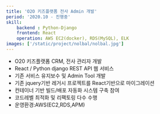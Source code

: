```yaml
---
title: 'O2O 키즈플랫폼 전사 Admin 개발'
period: '2020.10 - 진행중'
skill:
    backend : Python-Django
    frontend: React    
    operation: AWS EC2(docker), RDS(MySQL), ELK
images: ['/static/project/nolbal/nolbal.jpg']
---
```

- O20 키즈플랫폼 CRM, 전사 관리자 개발
- React / Python django REST API 웹 서비스
- 기존 서비스 유지보수 및 Admin Tool 개발
- 기존 jquery기반 레거시 프로젝트를 React기반으로 마이그레이션
- 컨테이너 기반 빌드/배포 자동화 시스템 구축 참여
- 코드레벨 최적화 및 리팩토링 다수 수행
- 운영환경:AWS(EC2,RDS,APM)
